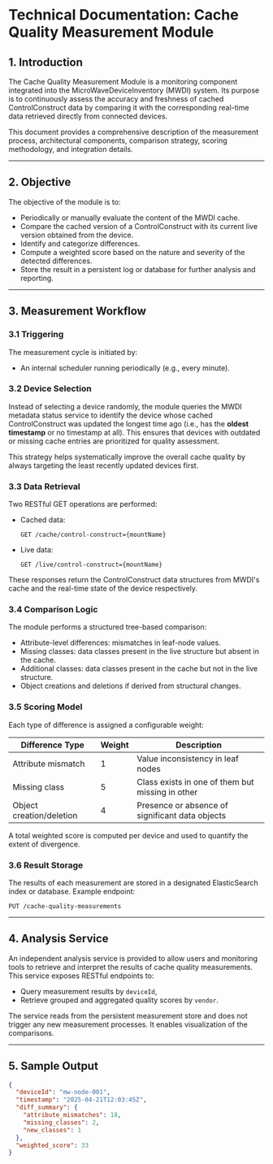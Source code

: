 
# Technical Documentation: Cache Quality Measurement Module

## 1. Introduction

The Cache Quality Measurement Module is a monitoring component integrated into the MicroWaveDeviceInventory (MWDI) system. Its purpose is to continuously assess the accuracy and freshness of cached ControlConstruct data by comparing it with the corresponding real-time data retrieved directly from connected devices.

This document provides a comprehensive description of the measurement process, architectural components, comparison strategy, scoring methodology, and integration details.

---

## 2. Objective

The objective of the module is to:
- Periodically or manually evaluate the content of the MWDI cache.
- Compare the cached version of a ControlConstruct with its current live version obtained from the device.
- Identify and categorize differences.
- Compute a weighted score based on the nature and severity of the detected differences.
- Store the result in a persistent log or database for further analysis and reporting.

---

## 3. Measurement Workflow

### 3.1 Triggering

The measurement cycle is initiated by:
- An internal scheduler running periodically (e.g., every minute).

### 3.2 Device Selection

Instead of selecting a device randomly, the module queries the MWDI metadata status service to identify the device whose cached ControlConstruct was updated the longest time ago (i.e., has the **oldest timestamp** or no timestamp at all). This ensures that devices with outdated or missing cache entries are prioritized for quality assessment.

This strategy helps systematically improve the overall cache quality by always targeting the least recently updated devices first.


### 3.3 Data Retrieval

Two RESTful GET operations are performed:
- Cached data:
  ```
  GET /cache/control-construct={mountName}
  ```
- Live data:
  ```
  GET /live/control-construct={mountName}
  ```

These responses return the ControlConstruct data structures from MWDI's cache and the real-time state of the device respectively.

### 3.4 Comparison Logic

The module performs a structured tree-based comparison:
- Attribute-level differences: mismatches in leaf-node values.
- Missing classes: data classes present in the live structure but absent in the cache.
- Additional classes: data classes present in the cache but not in the live structure.
- Object creations and deletions if derived from structural changes.

### 3.5 Scoring Model

Each type of difference is assigned a configurable weight:

| Difference Type         | Weight | Description                                     |
|-------------------------|--------|-------------------------------------------------|
| Attribute mismatch      | 1      | Value inconsistency in leaf nodes                |
| Missing class           | 5      | Class exists in one of them  but missing in other|     
| Object creation/deletion| 4      | Presence or absence of significant data objects  |

A total weighted score is computed per device and used to quantify the extent of divergence.

### 3.6 Result Storage

The results of each measurement are stored in a designated ElasticSearch index or database. Example endpoint:
```
PUT /cache-quality-measurements
```


---

## 4. Analysis Service

An independent analysis service is provided to allow users and monitoring tools to retrieve and interpret the results of cache quality measurements. This service exposes RESTful endpoints to:
- Query measurement results by `deviceId`,
- Retrieve grouped and aggregated quality scores by `vendor`.

The service reads from the persistent measurement store and does not trigger any new measurement processes. It enables visualization of the comparisons.

---

## 5. Sample Output

```json
{
  "deviceId": "mw-node-001",
  "timestamp": "2025-04-21T12:03:45Z",
  "diff_summary": {
    "attribute_mismatches": 18,
    "missing_classes": 2,
    "new_classes": 1
  },
  "weighted_score": 33
}
